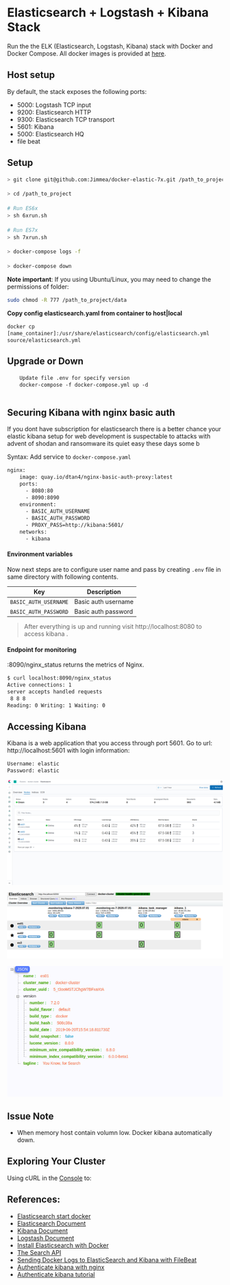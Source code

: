 # Elasticsearch + Logstash + Kibana Stack
Run the the ELK (Elasticsearch, Logstash, Kibana) stack with Docker and Docker Compose.
All docker images is provided at [here](https://www.docker.elastic.co/).

## Host setup

By default, the stack exposes the following ports:
- 5000: Logstash TCP input
- 9200: Elasticsearch HTTP
- 9300: Elasticsearch TCP transport
- 5601: Kibana
- 5000: Elasticsearch HQ
- file beat

## Setup
```sh
> git clone git@github.com:Jimmea/docker-elastic-7x.git /path_to_project

> cd /path_to_project

# Run ES6x
> sh 6xrun.sh

# Run ES7x
> sh 7xrun.sh

> docker-compose logs -f

> docker-compose down
```

**Note important**: If you using Ubuntu/Linux, you may need to change the permissions of folder:

```sh
sudo chmod -R 777 /path_to_project/data
```

**Copy config elasticsearch.yaml from container to host|local**
```
docker cp [name_container]:/usr/share/elasticsearch/config/elasticsearch.yml source/elasticsearch.yml
```

## Upgrade or Down
```
    Update file .env for specify version
    docker-compose -f docker-compose.yml up -d
    
```

## Securing Kibana with nginx basic auth
If you dont have subscription for elasticsearch there is a better chance your elastic kibana setup for web development is suspectable to attacks with advent of shodan and ransomware its quiet easy these days some b


Syntax: Add service to `docker-compose.yaml`
```
nginx:
    image: quay.io/dtan4/nginx-basic-auth-proxy:latest
    ports:
      - 8080:80
      - 8090:8090
    environment:
      - BASIC_AUTH_USERNAME
      - BASIC_AUTH_PASSWORD
      - PROXY_PASS=http://kibana:5601/
    networks: 
      - kibana
```
#### Environment variables

Now next steps are to configure user name and pass by creating `.env` file in same directory with following contents.  

|Key|Description|
|---|---|
|`BASIC_AUTH_USERNAME`|Basic auth username|
|`BASIC_AUTH_PASSWORD`|Basic auth password|

> After everything is up and running visit http://localhost:8080 to access kibana .

#### Endpoint for monitoring
:8090/nginx_status returns the metrics of Nginx.
```
$ curl localhost:8090/nginx_status
Active connections: 1
server accepts handled requests
 8 8 8
Reading: 0 Writing: 1 Waiting: 0

```

## Accessing Kibana
Kibana is a web application that you access through port 5601. Go to url: http://localhost:5601 with login information:
```
Username: elastic
Password: elastic
```
![Kibana service](image/kibana.png)

![Headplugin service](image/headplugin.png)

![ELasticsearch service](image/elasticsearch.png)

## Issue Note
- When memory host contain volumn low. Docker kibana automatically down.

## Exploring Your Cluster
Using cURL in the [Console](http://localhost:5601/app/kibana#/dev_tools/console?_g=()) to:

## References:
- [Elasticsearch start docker](https://www.elastic.co/guide/en/elastic-stack-get-started/current/get-started-docker.html)
- [Elasticsearch Document](https://www.elastic.co/guide/en/elasticsearch/reference/current/index.html)
- [Kibana Document](https://www.elastic.co/guide/en/kibana/current/index.html)
- [Logstash Document](https://www.elastic.co/guide/en/logstash/current/index.html)
- [Install Elasticsearch with Docker](https://www.elastic.co/guide/en/elasticsearch/reference/current/docker.html)
- [The Search API](https://www.elastic.co/guide/en/elasticsearch/reference/current/_the_search_api.html)
- [Sending Docker Logs to ElasticSearch and Kibana with FileBeat](https://www.sarulabs.com/post/5/2019-08-12/sending-docker-logs-to-elasticsearch-and-kibana-with-filebeat.html)
- [Authenticate kibana with nginx](https://documentation.wazuh.com/3.7/installation-guide/optional-configurations/kibana_ssl.html)
- [Authenticate kibana tutorial](http://codingfundas.com/setting-up-elasticsearch-6-8-with-kibana-and-x-pack-security-enabled/index.html)
